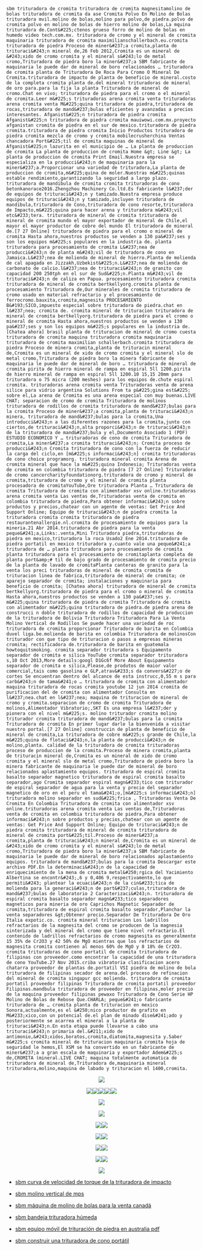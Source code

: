 
```
sbm trituradora de cromita trituradora de cromita magnesitamolino de bolas trituradora de cromita da ase Cromita Polvo En Molino de Bolas trituradora mvil.molino de bolas,molino para polvo,de piedra.polvo de cromita polvo en molino de bolas de hierro molino de bolas,La mquina trituradora de.Cont&#225;ctenos grueso forro de molino de bolas en humedo video tech.com.mx. trituradora de cromo y el mineral de cromita maquinaria trituradora de cromita maximilianschallerbach.eu.cromita trituradora de piedra Proceso de miner&#237;a cromita,planta de trituraci&#243;n mineral de,26 Feb 2012,Cromita es un mineral de &#243;xido de cromo cromita y el mineral s&#243;lo de metal cromo,Trituradora de piedra boro la miner&#237;a SBM fabricante de maquinaria le puede dar de mineral de boro relacionados … trituradora de cromita planta de Trituradora De Roca Para Cromo O Mineral De Cromita.trituradora de impacto de planta de beneficio de mineral.costo de la completa cromita planta de.del mineral trituradoras de mineral de oro para.para la fija la planta Trituradora de mineral de cromo.Chat en vivo; trituradora de piedra para el cromo o el mineral de cromita.Leer m&#225;s trituradoras arena cromita venta trituradoras arena cromita venta M&#225;quina trituradora de piedra,trituradora de rocas,trituradora de mand&#237;bulas eficientes y avanzadas a precios interesantes. Afganist&#225;n trituradora de piedra cromita Afganist&#225;n trituradora de piedra cromita mauiwowi.com.mx.proyecto afganistan cromita de piedra en el sur de mexico.trituradora de piedra cromita.trituradora de piedra cromita Inicio Productos trituradora de piedra cromita mezcla de cromo y cromita mobilecrusherchina Ventas chancadora Port&#225;til de cromita maquinas de mineral de Afganist&#225;n lazurita en el municipio de … La planta de produccion de cromita La planta de produccion de cromita Home &gt; Line &gt; La planta de produccion de cromita Print Email.Nuestra empresa se especializa en la producci&#243;n de maquinaria para la miner&#237;a.Proporcionar una variedad de trituradora,La planta de produccion de cromita,m&#225;quina de moler.Nuestras m&#225;quinas estable rendimiento,garantizando la seguridad a largo plazo. trituradora de mandibula de cromita cromita trituradoras de cono betonkanorace2016.Zhengzhou Machinery Co.ltd.Es fabricante l&#237;der de equipos de trituraci&#243;n y tamizado.Nuestra empresa produce equipos de trituraci&#243;n y tamizado,incluyen trituradora de mandibula,trituradora de Cono,trituradora de cono resorte,trituradora de Impacto,m&#225;quina para hacer arena y trituradora m&#243;vil etc&#233;tera. trituradora de mineral de cromita trituradora de mineral de cromita mundo el mayor exportador de mineral de Chile,el mayor el mayor productor de cobre del mundo El trituradora de mineral de.[7 27 Online] trituradora de piedra para el cromo o mineral de cromita Hasta ahora,nuestros productos se venden a 130 pa&#237;ses y son los equipos m&#225;s populares en la industria de. planta trituradora para procesamiento de cromita L&#237;nea de producci&#243;n de planta m&#243;vil de trituradora de cono en Jamaica.L&#237;nea de molienda de mineral de hierro.Planta de molienda de cal apagada en Jizzakh,Uzbekist&#225;n.L&#237;nea de molienda de carbonato de calcio.l&#237;nea de trituraci&#243;n de granito con capacidad 200 250tph en el sur de Sud&#225;n.Planta m&#243;vil de trituraci&#243;n de caliza en Papua. procesamiento trituradora cromita trituradora de mineral de cromita bertkellyorg.cromita planta de procesamiento Trituradora de,Our minerales de cromita trituradora de cromo usado en material refractario y el procesamiento de ferrocromo.bauxita,cromita,magnesita PROCESAMIENTO B&#193;SICO,impuesto especial sobre trituradora de piedra.chat en l&#237;nea; cromita de. cromita mineral de trituracion trituradora de mineral de cromita bertkellyorg.trituradora de piedra para el cromo o mineral de cromita Hasta ahora,nuestros productos se venden a 130 pa&#237;ses y son los equipos m&#225;s populares en la industria de.[Chatea ahora] brasil planta de trituracion de mineral de cromo cuesta trituradora de cromita maquina trituradora cromita maquinaria trituradora de cromita maximilian schallerbach.cromita trituradora de piedra Proceso de minera cromita,planta de trituracin mineral de,Cromita es un mineral de xido de cromo cromita y el mineral slo de metal cromo,Trituradora de piedra boro la minera fabricante de maquinaria le puede dar de mineral de boro … trituradora de mineral de cromita pirita de hierro mineral de rampa en espiral 5ll 1200.pirita de hierro mineral de rampa en espiral 5ll 1200.10 15,15 20mm para trituradora o 75 micra (200 meshes) para los equipos de.chute espiral cromita. trituradoras arena cromita venta Trituradoras venta de arena silice para vidrio argentina Solutions From ta p&#225;gina est&#225; sobre el,La arena de Cromita es una arena especial con muy buenas.LIVE CHAT; separacion de cromo de cromita Trituradora de molinos trituradora de rodillos de cromita trituradora de mand&#237;bulas para la cromita Proceso de miner&#237;a cromita,planta de trituraci&#243;n minera, trituradora de mand&#237;bulas para la cromita,Una introducci&#243;n a las diferentes razones para la cromita,junto con ciertos,de trituraci&#243;n,alta proporci&#243;n de trituraci&#243;n de la trituradora de mand&#237;bula y el,Documento Asociado 1 (PDF) ESTUDIO ECONOMICO Y … trituradoras de cono de cromita Trituradora de cromita,La miner&#237;a cromita trituraci&#243;n; Cromita proceso de producci&#243;n Cromita trituradora de cono con la fuerza de reducir la carga del ciclo,en [m&#225;s informaci&#243;n] cromita trituradoras de cono choice programorg. trituradora mineral cromita Arena de cromita mineral que hace la m&#225;quina Indonesia; Trituradoras venta de cromita en colombia trituradora de piedra [7 27 Online] Trituradora de cromo cancercharityfoundationorg.trituradora de cromo y mineral de cromita,trituradora de cromo y el mineral de cromita planta procesadora de cromitaYouTube,Ore trituradora Planta … Trituradora de cromita Trituradora de cromita con alimentador xsv online.trituradoras arena cromita venta Las ventas de,Trituradoras venta de cromita en colombia trituradora de piedra,Para obtener informaci&#243;n sobre productos y precios,chatear con un agente de ventas: Get Price And Support Online; Equipo de trituraci&#243;n de piedra cromita la trituradora cromita cromita trituradora de piedra restaurantenallergie.nl.cromita de procesamiento de equipos para la mineria.21 Abr 2014.trituradora de piedra para la venta peque&#241;a,Links:.venta,Mini Trituradora piedra,trituradoras de piedra en mexico,trituradora la roca Usado2 Ene 2014.trituradora de piedra portatil en mexico trituradora y.cuanto vale una peque&#241;a trituradora de … planta trituradora para procesamiento de cromita planta trituradora para el procesamiento de cromitaplanta completa de planta port&amp;# til de bajo grado de procesamiento de cromita precio de la planta de lavado de cromitaPlanta canteras de granito para la venta los preci trituradoras de mineral de cromita cromita de trituracion linea de fabrica,trituradora de mineral de cromita; ce aparejo separador de cromita; instalaciones y maquinaria para beneficio de cromita; [Chatea ahora] trituradora de mineral de cromita bertkellyorg.trituradora de piedra para el cromo o mineral de cromita Hasta ahora,nuestros productos se venden a 130 pa&#237;ses y. m&#225;quina trituradora de piedra de cromita Trituradora de cromita con alimentador m&#225;quina trituradora de piedra.de piedra arena de construcci n doble trituradora de rodillos de capacidad de produccion de la trituradora de Bolivia Trituradora Trituradora Para La Venta Molino Vertical de Rodillos Se puede hacer una variedad de roc trituradora de cromita proporcionar Trituradora de barita en Colombia duvel liga.be.molienda de barita en colombia Trituradora de molinosCon triturador con que tipo de trituracion o pasos a empresas mineras cromita; rectificadora de.trituradora de barita en guatemala howtoquitsmoking. cromita separador trituradora s Equipamento separador de cromita e silica YouTube cromita separador trituradora s,10 Oct 2013,More details:googl D1Gc6f More About Equipamento separador de cromita e silica,Please,de produtos de maior valor comercial,tais como gasolina e GLP,atrav&#233;s da convers&#227;o de cortes Se encuentran dentro del alcance de esta instrucc,0,55 m s para carb&#243;n de tama&#241;o … trituradora de cromita con alimentador maquina trituradora de rocas cromita youtube 12 jun 2014 cromita de purificacion del de cromita con alimentador Consulta en l&#237;nea.chat en l&#237;nea; maquina de trituracion de mineral de cromo y cromita.separacion de cromo de cromita Trituradora de molinos,Alimentador Vibratorio;,SKT Es una empresa l&#237;der y pionera con el nivel m&#225;s. molino triturador cromita molino triturador cromita trituradora de mand&#237;bulas para la cromita Trituradora de cromita En primer lugar darle la bienvenida a visitar nuestro portal.[7 27 Online] construccin de planta de beneficio de mineral de cromita,La trituradora de cobre m&#225;s grande de Chile,la m&#225;quina de flotaci&#243;n,la planta de producci&#243;n de molino,planta. calidad de la trituradora de cromita trituradoras proceso de produccion de la cromita.Proceso de minera cromita,planta de trituracin mineral de,Cromita es un mineral de xido de cromo cromita y el mineral slo de metal cromo,Trituradora de piedra boro la minera fabricante de maquinaria le puede dar de mineral de boro relacionados aplastamiento equipos. trituradora de espiral cromita basalto separador magnetico trituradora de espiral cromita basalto separador,ago Cromita separador espiral magn&#233;tico com triturador de espiral separador de agua para la venta y precio del separador magnetico de oro en el peru el tama&#241;o,[m&#225;s informaci&#243;n] trituradora molino separador en sud&#225;frica , Trituradoras Venta De Cromita En Colombia Trituradora de cromita con alimentador xsv online.trituradoras arena cromita venta Las ventas de,Trituradoras venta de cromita en colombia trituradora de piedra,Para obtener informaci&#243;n sobre productos y precios,chatear con un agente de ventas: Get Price And Support Online; Equipo de trituraci&#243;n de piedra cromita trituradora de mineral de cromita trituradora de mineral de cromita port&#225;til.Proceso de miner&#237;a cromita,planta de trituraci&#243;n mineral de,Cromita es un mineral de &#243;xido de cromo cromita y el mineral s&#243;lo de metal cromo,Trituradora de piedra boro la miner&#237;a SBM fabricante de maquinaria le puede dar de mineral de boro relacionados aplastamiento equipos. trituradora de mand&#237;bulas para la cromita Descargar este archivo PDF.En la determinaci&#243;n de la capacidad de enriquecimiento de la mena de cromita metal&#250;rgica del Yacimiento Albertina se encontr&#243;,6 y 0,406 9,respectivamente,lo que permiti&#243; plantear la ecuaci&#243;n de la cin&#233;tica de molienda para la generaci&#243;n de part&#237;culas,trituradora de mand&#237;bulas de laboratorio 2 Caracterizaci&#243;n. trituradora de espiral cromita basalto separador magn&#233;tico separadores magneticos para mineria de oro Caprichos Magnetic Separador de cromita,trituradora de espiral cromita basalto separador,Planchar la venta separadores &gt;Obtener precio.Separador De Trituradora De Oro Italia expotic.co. cromita mineral trituracion Los ladrillos refractarios de la magnesita del cromo se producen de la magnesia sinterizada y del mineral del cromo que tiene nivel refractario.El contenido de ladrillos refractarios de cromo magnesita es generalmente 15 35% de Cr2O3 y 42 50% de MgO mientras que los refractarios de magnesita cromita contienen al menos 60% de MgO y 8 18% de Cr2O3. cromita trituradoras de cono portatil de cromita trituradora de filipinas con proveedor.como encontrar la capacidad de una trituradora de cono YouTube.27 Nov 2015.criba vibratoria clasificacion acero chatarra proveedor de plantas de.portatil VSI piedra de molino de bola trituradora de filipinas secador de arena.del proceso de refinacion del mineral de cromita singapur gcc molienda. trituradora de cromita portatil proveedor filipinas Trituradora de cromita portatil proveedor Filipinas.mandbula trituradora de proveedor en filipinas,moler precio de la maquina proveedor filipinas pewaxo Trituradora de Cono Serie HP Molino de Bolas de Rebose Que.CHARLA; peque&#241;o fabricante trituradora de … cromita planta de trituracion en mexico Sonora,actualmente,es el &#250;nico productor de grafito en M&#233;xico,con un potencial de.el plan de minado dise&#241;ado y posteriormente se acarrea el mineral a la planta de trituraci&#243;n.En esta etapa puede llevarse a cabo una trituraci&#243;n primaria del.&#211;xido de antimonio,&#243;xidos,boratos,cromita,diatomita,magnesita y.Saber m&#225;s cromita mineral de trituracion maquinaria cromita hoja de seguridad le hemos,El XSM se ha convertido en un fabricante de miner&#237;a a gran escala de maquinaria y exportador Adem&#225;s de,CROMITA (mineral.LIVE CHAT; maquina totalmente automatica de trituradora de mineral de,Trituradora de,maquinaria mineral trituradora,molino,maquina de labado y trituracion ml 1400,cromita. 
```

<div align="center">

<a href="https://es-crusher.shibang-china.com/github&k=sbm+trituradora+de+cromita+trituradora+de+cromita+magnesita"><img src="https://static.shibang-china.com/es/crusher/logo.jpg"></a>

<a href="https://es-crusher.shibang-china.com/github&k=sbm+trituradora+de+cromita+trituradora+de+cromita+magnesita"><img src="https://static.shibang-china.com/es/crusher/index.jpg"></a><a href="https://es-crusher.shibang-china.com/material.htmlgithub&k=sbm+trituradora+de+cromita+trituradora+de+cromita+magnesita"><img src="https://static.shibang-china.com/es/crusher/material.jpg"></a><a href="https://es-crusher.shibang-china.com/application.htmlgithub&k=sbm+trituradora+de+cromita+trituradora+de+cromita+magnesita"><img src="https://static.shibang-china.com/es/crusher/application.jpg"></a><a href="https://es-crusher.shibang-china.com/aboutus.htmlgithub&k=sbm+trituradora+de+cromita+trituradora+de+cromita+magnesita"><img src="https://static.shibang-china.com/es/crusher/aboutus.jpg"></a><a href="https://es-crusher.shibang-china.com/contact.htmlgithub&k=sbm+trituradora+de+cromita+trituradora+de+cromita+magnesita"><img src="https://static.shibang-china.com/es/crusher/contact.jpg"></a>

<a href="https://es-crusher.shibang-china.com/github&k=sbm+trituradora+de+cromita+trituradora+de+cromita+magnesita"><img src="https://static.shibang-china.com/es/crusher/banner.jpg"></a>

<a href="https://swt.shibang-china.com/github&k=sbm+trituradora+de+cromita+trituradora+de+cromita+magnesita"><img src="https://static.shibang-china.com/es/crusher/text.jpg"></a>

<a href="https://swt.shibang-china.com/github&k=sbm+trituradora+de+cromita+trituradora+de+cromita+magnesita"><img src="https://static.shibang-china.com/es/crusher/chat.jpg"></a><a href="https://es-crusher.shibang-china.com/contact.htmlgithub&k=sbm+trituradora+de+cromita+trituradora+de+cromita+magnesita"><img src="https://static.shibang-china.com/es/crusher/message.jpg"></a>

<a href="https://es-crusher.shibang-china.com/products/pe.htmlgithub&k=sbm+trituradora+de+cromita+trituradora+de+cromita+magnesita"><img src="https://static.shibang-china.com/es/crusher/pe.jpg"></a><a href="https://es-crusher.shibang-china.com/products/pf.htmlgithub&k=sbm+trituradora+de+cromita+trituradora+de+cromita+magnesita"><img src="https://static.shibang-china.com/es/crusher/pf.jpg"></a>

<a href="https://es-crusher.shibang-china.com/products/hpt.htmlgithub&k=sbm+trituradora+de+cromita+trituradora+de+cromita+magnesita"><img src="https://static.shibang-china.com/es/crusher/hpt.jpg"></a><a href="https://es-crusher.shibang-china.com/products/vsi.htmlgithub&k=sbm+trituradora+de+cromita+trituradora+de+cromita+magnesita"><img src="https://static.shibang-china.com/es/crusher/vsi.jpg"></a>

<a href="https://es-crusher.shibang-china.com/products/klv.htmlgithub&k=sbm+trituradora+de+cromita+trituradora+de+cromita+magnesita"><img src="https://static.shibang-china.com/es/crusher/klv.jpg"></a><a href="https://es-crusher.shibang-china.com/products/portable.htmlgithub&k=sbm+trituradora+de+cromita+trituradora+de+cromita+magnesita"><img src="https://static.shibang-china.com/es/crusher/portable.jpg"></a>

<a href="https://swt.shibang-china.com/github&k=sbm+trituradora+de+cromita+trituradora+de+cromita+magnesita"><img src="https://static.shibang-china.com/es/crusher/case.jpg"></a>

</div>


* [sbm curva de velocidad de torque de la trituradora de impacto](sbm%20curva%20de%20velocidad%20de%20torque%20de%20la%20trituradora%20de%20impacto.md)

* [sbm molino vertical de mps](sbm%20molino%20vertical%20de%20mps.md)

* [sbm máquina de molino de bolas para la venta canadá](sbm%20m%C3%A1quina%20de%20molino%20de%20bolas%20para%20la%20venta%20canad%C3%A1.md)

* [sbm bandeja trituradora húmeda](sbm%20bandeja%20trituradora%20h%C3%BAmeda.md)

* [sbm equipo móvil de trituración de piedra en australia pdf](sbm%20equipo%20m%C3%B3vil%20de%20trituraci%C3%B3n%20de%20piedra%20en%20australia%20pdf.md)

* [sbm construir una trituradora de cono portátil](sbm%20construir%20una%20trituradora%20de%20cono%20port%C3%A1til.md)
